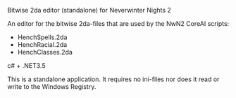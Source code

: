Bitwise 2da editor (standalone) for Neverwinter Nights 2

An editor for the bitwise 2da-files that are used by the NwN2 CoreAI scripts:

- HenchSpells.2da
- HenchRacial.2da
- HenchClasses.2da

c# + .NET3.5

This is a standalone application. It requires no ini-files nor does it read or
write to the Windows Registry.
